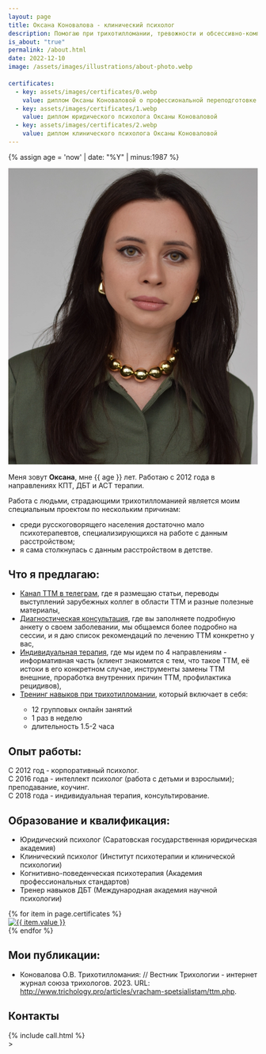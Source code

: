 ```yaml
---
layout: page
title: Оксана Коновалова - клинический психолог
description: Помогаю при трихотилломании, тревожности и обсессивно-компульсивных расстройствах
is_about: "true"
permalink: /about.html
date: 2022-12-10
image: /assets/images/illustrations/about-photo.webp

certificates:
  - key: assets/images/certificates/0.webp
    value: диплом Оксаны Коноваловой о профессиональной переподготовке по программе когнитивно-поведенческая терапия
  - key: assets/images/certificates/1.webp
    value: диплом юридического психолога Оксаны Коноваловой
  - key: assets/images/certificates/2.webp
    value: диплом клинического психолога Оксаны Коноваловой
---
```


{% assign age = 'now' | date: "%Y" | minus:1987 %}

<div class="row align-items-start">
    <div class="col-md-6">
      <img src="/assets/images/illustrations/about-photo.webp" class="img-fluid" alt="Оксана Коновалова – клинический психолог, психотерапевт">
    </div>
    <div class="col-md-6 mt-3">
      <p>Меня зовут <strong>Оксана</strong>, мне {{ age }} лет. Работаю с 2012 года в направлениях КПТ, ДБТ и ACT терапии.</p>
      <p>Работа с людьми, страдающими трихотилломанией является моим специальным проектом по нескольким причинам:</p>
      <ul>
        <li>
            среди русскоговорящего населения достаточно мало психотерапевтов, специализирующихся на работе с данным расстройством;
        </li>
        <li>
            я сама столкнулась с данным расстройством в детстве.
        </li>
      </ul>
    </div>
</div>

## Что я предлагаю:

- <a href="https://t.me/ttm_help_ru" rel="nofollow" target="_blank">Канал ТТМ в телеграм</a>, где я размещаю статьи, переводы выступлений зарубежных коллег
  в области ТТМ и разные полезные материалы,
- [Диагностическая консультация](/contact.html), где вы заполняете подробную анкету о своем заболевании, мы общаемся более
  подробно на сессии, и я даю список рекомендаций по лечению ТТМ конкретно у вас,
- [Индивидуальная терапия](/contact.html), где мы идем по 4 направлениям - информативная часть
  (клиент знакомится с тем, что такое ТТМ, её истоки в его конкретном случае, инструменты замены ТТМ внешние,
  проработка внутренних причин ТТМ, профилактика рецидивов),
- <div>
  <a href="/contact.html">Тренинг навыков при трихотилломании</a>, который включает в себя:
    <ul class="pt-1">
      <li>12 групповых онлайн занятий</li>
      <li>1 раз в неделю</li>
      <li>длительность 1.5-2 часа</li>
    </ul>
  </div>

## Опыт работы:

С 2012 год - корпоративный психолог.  
С 2016 года - интеллект психолог (работа с детьми и взрослыми); преподавание, коучинг.  
С 2018 года - индивидуальная терапия, консультирование.

## Образование и квалификация:

- Юридический психолог (Саратовская государственная юридическая академия)
- Клинический психолог (Институт психотерапии и клинической психологии)
- Когнитивно-поведенческая психотерапия (Академия профессиональных стандартов)
- Тренер навыков ДБТ (Международная академия научной психологии)

<div class="row">
    {% for item in page.certificates %}
        <div class="col-md-3">
            <a href="{{ item.key }}">
                <img src="{{ item.key }}" loading="lazy"
                     alt="{{ item.value }}"
                     width="{% imagesize item.key:width %}"
                     height="{% imagesize item.key:height %}">
            </a>
        </div>
    {% endfor %}
</div>

## Мои публикации:
- Коновалова О.В. Трихотилломания: // Вестник Трихологии - интернет журнал союза трихологов. 2023.
  URL: <a href="http://www.trichology.pro/articles/vracham-spetsialistam/ttm.php" rel="nofollow" target="_blank">http://www.trichology.pro/articles/vracham-spetsialistam/ttm.php</a>.

## Контакты

<div class="mb-4">
    {% include call.html %}
</div>>